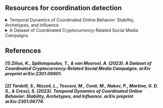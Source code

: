 ## Resources for coordination detection

<details>
  <summary>Temporal Dynamics of Coordinated Online Behavior: Stability, Archetypes, and Influence</summary>
  [Link](https://arxiv.org/abs/2301.06774) <br /><br />
  **Methodologies:** Use of multiplex temporal network and dynamic commmunity detection to identify groups of users that exhibit coordinated behavior in time. <br />
  **Findings** : <br /> (i) Coordinated communities feature variable degrees of temporal instability <br /> (ii) Dynamic analyses are needed to account for such instability and reuslts of static analyses can be unreliable and scarcely representative of unstable communities. <br /> (iii) some users exhibit distinct archetypal behaviors that have important practical implications <br />(iv) content and network characteristics contribute to explaining why users leave and join coordinated communities <br /><br />
  
  Steps: <br />
  1. **Preliminaries** : Co-retweet network, G, with user similarity
  2. **Dynamic network modeling** : temporal network, 
  
  ```math
  G = {G_0,....,G_{N-1}}
  ```
  where each layer $G_i$ models user behavior occured during a given time window $t_i$. Each $G$ is created with data of 7 days and an offset for $\delta = 1$ day from $t_{i-1}$. For each $G_i$, only the statistically significant edges are retained by computing its multiscale backbone **(Serrano, Boguna and Vespignani 2009)**<br />
  3. **Dynamic community detection** : Leiden based community detection method is used. Leiden is a state of the art community detection method for multiplex networks that consider edges in the graph as well as edges between layers.
  
</details>

<details>
    <summary>A Dataset of Coordinated Cryptocurrency-Related Social Media Campaigns </summary> <br />
   <p> [1](#[1])(https://arxiv.org/pdf/2301.06601.pdf)</p>
    Collection period: 13-May-2014 to 31-Dec-2022 <br />
    Source of Data: Scraping the URL Bitcointalk.org <br />
    Sample Dataset URL: https://zenodo.org/record/7539179 <br /> <br />
    Data: 15.8K Cross media bounty events, 185K participants, 10M forum comments, 
    82M social media URLs <br />
    Data files: Subforum pages, comments, user page, thread pages, images and Google spreadsheets, 
    social media handles from Twitter, Telegram (CSV of rewards,
    wallet information) 
</details>


## References
##### [1] Zilius, K., Spiliotopoulos, T., & van Moorsel, A. (2023). A Dataset of Coordinated Cryptocurrency-Related Social Media Campaigns. arXiv preprint arXiv:2301.06601.
##### [2] Tardelli, S., Nizzoli, L., Tesconi, M., Conti, M., Nakov, P., Martino, G. D. S., & Cresci, S. (2023). Temporal Dynamics of Coordinated Online Behavior: Stability, Archetypes, and Influence. arXiv preprint arXiv:2301.06774.
